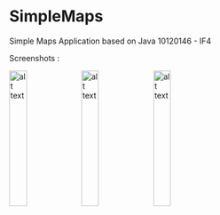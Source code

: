 # SimpleMaps
 Simple Maps Application based on Java
 10120146 - IF4

Screenshots :

<img src="https://github.com/mulkyh22/SimpleMaps/assets/109424730/d2d95c37-f3b5-4117-a357-54f122af4d15" alt="alt text" width="25%">
<img src="https://github.com/mulkyh22/SimpleMaps/assets/109424730/4a681a65-5464-431d-8a65-61100651796f" alt="alt text" width="25%">
<img src="https://github.com/mulkyh22/SimpleMaps/assets/109424730/3b2ddb87-4897-4304-8485-a70be94cd3b5" alt="alt text" width="25%">
